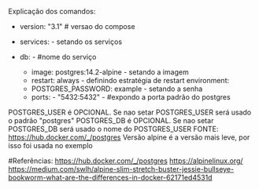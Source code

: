 Explicação dos comandos:
- version: "3.1" # versao do compose

- services: - setando os serviços

- db: - #nome do serviço
    - image: postgres:14.2-alpine - setando a imagem
  - restart: always - definindo estratégia de restart environment: 
  - POSTGRES_PASSWORD: example - setando a senha 
  - ports: - "5432:5432" - #expondo a porta padrão do postgres

POSTGRES_USER é OPCIONAL. Se nao setar POSTGRES_USER será usado o padrão "postgres"
POSTGRES_DB é OPCIONAL. Se nao setar POSTGRES_DB será usado o nome do POSTGRES_USER
FONTE: https://hub.docker.com/_/postgres
Versão alpine é a versão mais leve, por isso foi usada no exemplo

#Referências:
https://hub.docker.com/_/postgres
https://alpinelinux.org/
https://medium.com/swlh/alpine-slim-stretch-buster-jessie-bullseye-bookworm-what-are-the-differences-in-docker-62171ed4531d
